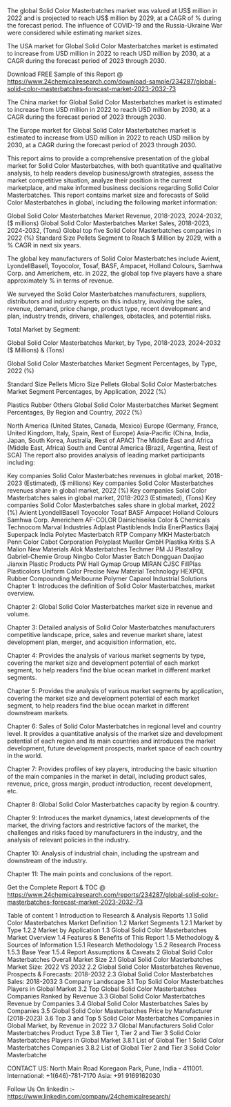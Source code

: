 The global Solid Color Masterbatches market was valued at US$ million in 2022 and is projected to reach US$ million by 2029, at a CAGR of % during the forecast period. The influence of COVID-19 and the Russia-Ukraine War were considered while estimating market sizes.

The USA market for Global Solid Color Masterbatches  market is estimated to increase from USD million in 2022 to reach USD million by 2030, at a CAGR during the forecast period of 2023 through 2030.

Download FREE Sample of this Report @ https://www.24chemicalresearch.com/download-sample/234287/global-solid-color-masterbatches-forecast-market-2023-2032-73

The China market for Global Solid Color Masterbatches  market is estimated to increase from USD million in 2022 to reach USD million by 2030, at a CAGR during the forecast period of 2023 through 2030.

The Europe market for Global Solid Color Masterbatches  market is estimated to increase from USD million in 2022 to reach USD million by 2030, at a CAGR during the forecast period of 2023 through 2030.

This report aims to provide a comprehensive presentation of the global market for Solid Color Masterbatches, with both quantitative and qualitative analysis, to help readers develop business/growth strategies, assess the market competitive situation, analyze their position in the current marketplace, and make informed business decisions regarding Solid Color Masterbatches. This report contains market size and forecasts of Solid Color Masterbatches in global, including the following market information:

Global Solid Color Masterbatches Market Revenue, 2018-2023, 2024-2032, ($ millions)
Global Solid Color Masterbatches Market Sales, 2018-2023, 2024-2032, (Tons)
Global top five Solid Color Masterbatches companies in 2022 (%)
Standard Size Pellets Segment to Reach $ Million by 2029, with a % CAGR in next six years.

The global key manufacturers of Solid Color Masterbatches include Avient, LyondellBasell, Toyocolor, Tosaf, BASF, Ampacet, Holland Colours, Samhwa Corp. and Americhem, etc. in 2022, the global top five players have a share approximately % in terms of revenue.

We surveyed the Solid Color Masterbatches manufacturers, suppliers, distributors and industry experts on this industry, involving the sales, revenue, demand, price change, product type, recent development and plan, industry trends, drivers, challenges, obstacles, and potential risks.

Total Market by Segment:

Global Solid Color Masterbatches Market, by Type, 2018-2023, 2024-2032 ($ Millions) & (Tons)

Global Solid Color Masterbatches Market Segment Percentages, by Type, 2022 (%)

Standard Size Pellets
Micro Size Pellets
Global Solid Color Masterbatches Market Segment Percentages, by Application, 2022 (%)

Plastics
Rubber
Others
Global Solid Color Masterbatches Market Segment Percentages, By Region and Country, 2022 (%)

North America (United States, Canada, Mexico)
Europe (Germany, France, United Kingdom, Italy, Spain, Rest of Europe)
Asia-Pacific (China, India, Japan, South Korea, Australia, Rest of APAC)
The Middle East and Africa (Middle East, Africa)
South and Central America (Brazil, Argentina, Rest of SCA)
The report also provides analysis of leading market participants including:

Key companies Solid Color Masterbatches revenues in global market, 2018-2023 (Estimated), ($ millions)
Key companies Solid Color Masterbatches revenues share in global market, 2022 (%)
Key companies Solid Color Masterbatches sales in global market, 2018-2023 (Estimated), (Tons)
Key companies Solid Color Masterbatches sales share in global market, 2022 (%)
Avient
LyondellBasell
Toyocolor
Tosaf
BASF
Ampacet
Holland Colours
Samhwa Corp.
Americhem
AF-COLOR
Dainichiseika Color & Chemicals
Technocom
Marval Industries
Adplast
Plastiblends India
EnerPlastics
Bajaj Superpack India
Polytec Masterbatch
RTP Company
MKH Masterbatch
Penn Color
Cabot Corporation
Polyplast Mueller GmbH
Plastika Kritis S.A
Malion New Materials
Alok Masterbatches
Techmer PM
JJ Plastalloy
Gabriel-Chemie Group
Ningbo Color Master Batch
Dongguan Daojiao Jianxin Plastic Products
PW Hall
Gymap Group
MIRAN CJSC
FillPlas
Plasticolors
Uniform Color
Precise New Material Technology
HEXPOL Rubber Compounding
Melbourne Polymer
Caparol Industrial Solutions
Chapter 1: Introduces the definition of Solid Color Masterbatches, market overview.

Chapter 2: Global Solid Color Masterbatches market size in revenue and volume.

Chapter 3: Detailed analysis of Solid Color Masterbatches manufacturers competitive landscape, price, sales and revenue market share, latest development plan, merger, and acquisition information, etc.

Chapter 4: Provides the analysis of various market segments by type, covering the market size and development potential of each market segment, to help readers find the blue ocean market in different market segments.

Chapter 5: Provides the analysis of various market segments by application, covering the market size and development potential of each market segment, to help readers find the blue ocean market in different downstream markets.

Chapter 6: Sales of Solid Color Masterbatches in regional level and country level. It provides a quantitative analysis of the market size and development potential of each region and its main countries and introduces the market development, future development prospects, market space of each country in the world.

Chapter 7: Provides profiles of key players, introducing the basic situation of the main companies in the market in detail, including product sales, revenue, price, gross margin, product introduction, recent development, etc.

Chapter 8: Global Solid Color Masterbatches capacity by region & country.

Chapter 9: Introduces the market dynamics, latest developments of the market, the driving factors and restrictive factors of the market, the challenges and risks faced by manufacturers in the industry, and the analysis of relevant policies in the industry.

Chapter 10: Analysis of industrial chain, including the upstream and downstream of the industry.

Chapter 11: The main points and conclusions of the report.

Get the Complete Report & TOC @ https://www.24chemicalresearch.com/reports/234287/global-solid-color-masterbatches-forecast-market-2023-2032-73

Table of content
1 Introduction to Research & Analysis Reports
1.1 Solid Color Masterbatches Market Definition
1.2 Market Segments
1.2.1 Market by Type
1.2.2 Market by Application
1.3 Global Solid Color Masterbatches Market Overview
1.4 Features & Benefits of This Report
1.5 Methodology & Sources of Information
1.5.1 Research Methodology
1.5.2 Research Process
1.5.3 Base Year
1.5.4 Report Assumptions & Caveats
2 Global Solid Color Masterbatches Overall Market Size
2.1 Global Solid Color Masterbatches Market Size: 2022 VS 2032
2.2 Global Solid Color Masterbatches Revenue, Prospects & Forecasts: 2018-2032
2.3 Global Solid Color Masterbatches Sales: 2018-2032
3 Company Landscape
3.1 Top Solid Color Masterbatches Players in Global Market
3.2 Top Global Solid Color Masterbatches Companies Ranked by Revenue
3.3 Global Solid Color Masterbatches Revenue by Companies
3.4 Global Solid Color Masterbatches Sales by Companies
3.5 Global Solid Color Masterbatches Price by Manufacturer (2018-2023)
3.6 Top 3 and Top 5 Solid Color Masterbatches Companies in Global Market, by Revenue in 2022
3.7 Global Manufacturers Solid Color Masterbatches Product Type
3.8 Tier 1, Tier 2 and Tier 3 Solid Color Masterbatches Players in Global Market
3.8.1 List of Global Tier 1 Solid Color Masterbatches Companies
3.8.2 List of Global Tier 2 and Tier 3 Solid Color Masterbatche

CONTACT US:
North Main Road Koregaon Park, Pune, India - 411001.
International: +1(646)-781-7170
Asia: +91 9169162030

Follow Us On linkedin :- https://www.linkedin.com/company/24chemicalresearch/
